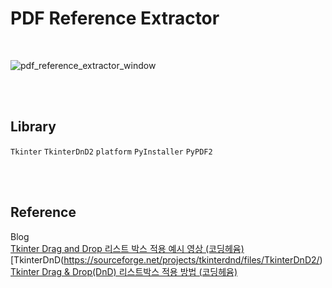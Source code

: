 # PDF Reference Extractor

<br>

![pdf_reference_extractor_window](https://github.com/minseok0809/pdf-reference-extractor/assets/97289420/8ac54b75-ff54-4206-bf22-50510fd30ba8)

<br><br>
## Library
`Tkinter` `TkinterDnD2` `platform` `PyInstaller` `PyPDF2` 

<br><br>

## Reference
Blog
<br>[Tkinter Drag and Drop 리스트 박스 적용 예시 영상 (코딩헤윰)](https://blog.naver.com/ejmhuse2/222291995060)
<br>[TkinterDnD(https://sourceforge.net/projects/tkinterdnd/files/TkinterDnD2/)
<br>[Tkinter Drag & Drop(DnD) 리스트박스 적용 방법 (코딩헤윰)](https://blog.naver.com/ejmhuse2/222292369485)
<br><br>
